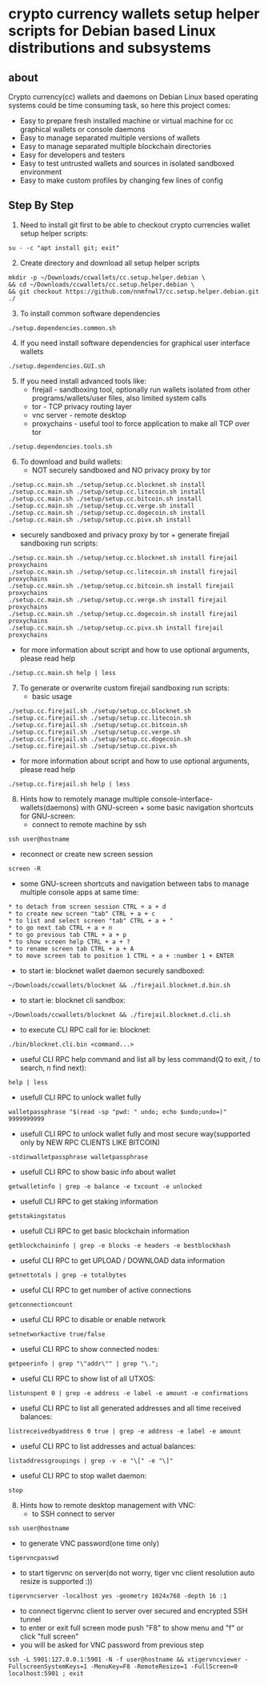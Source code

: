 # crypto currency wallets setup helper scripts for Debian based Linux distributions and subsystems

## about

Crypto currency(cc) wallets and daemons on Debian Linux based operating systems could be time consuming task,
so here this project comes:
   * Easy to prepare fresh installed machine or virtual machine for cc graphical wallets or console daemons
   * Easy to manage separated multiple versions of wallets
   * Easy to manage separated multiple blockchain directories
   * Easy for developers and testers
   * Easy to test untrusted wallets and sources in isolated sandboxed environment
   * Easy to make custom profiles by changing few lines of config

## Step By Step

1. Need to install git first to be able to checkout crypto currencies wallet setup helper scripts:
```
su - -c "apt install git; exit"
```

2. Create directory and download all setup helper scripts
```
mkdir -p ~/Downloads/ccwallets/cc.setup.helper.debian \
&& cd ~/Downloads/ccwallets/cc.setup.helper.debian \
&& git checkout https://github.com/nnmfnwl7/cc.setup.helper.debian.git ./
```

3. To install common software dependencies
```
./setup.dependencies.common.sh
```

4. If you need install software dependencies for graphical user interface wallets
```
./setup.dependencies.GUI.sh
```

5. If you need install advanced tools like:
   * firejail - sandboxing tool, optionally run wallets isolated from other programs/wallets/user files, also limited system calls
   * tor - TCP privacy routing layer
   * vnc server - remote desktop
   * proxychains - useful tool to force application to make all TCP over tor
```
./setup.dependencies.tools.sh
```

6. To download and build wallets:
   * NOT securely sandboxed and NO privacy proxy by tor
```
./setup.cc.main.sh ./setup/setup.cc.blocknet.sh install
./setup.cc.main.sh ./setup/setup.cc.litecoin.sh install
./setup.cc.main.sh ./setup/setup.cc.bitcoin.sh install
./setup.cc.main.sh ./setup/setup.cc.verge.sh install
./setup.cc.main.sh ./setup/setup.cc.dogecoin.sh install
./setup.cc.main.sh ./setup/setup.cc.pivx.sh install
```
   * securely sandboxed and privacy proxy by tor + generate firejail sandboxing run scripts:
```
./setup.cc.main.sh ./setup/setup.cc.blocknet.sh install firejail proxychains
./setup.cc.main.sh ./setup/setup.cc.litecoin.sh install firejail proxychains
./setup.cc.main.sh ./setup/setup.cc.bitcoin.sh install firejail proxychains
./setup.cc.main.sh ./setup/setup.cc.verge.sh install firejail proxychains
./setup.cc.main.sh ./setup/setup.cc.dogecoin.sh install firejail proxychains
./setup.cc.main.sh ./setup/setup.cc.pivx.sh install firejail proxychains
```
   * for more information about script and how to use optional arguments, please read help
```
./setup.cc.main.sh help | less
```

7. To generate or overwrite custom firejail sandboxing run scripts:
   * basic usage
```
./setup.cc.firejail.sh ./setup/setup.cc.blocknet.sh
./setup.cc.firejail.sh ./setup/setup.cc.litecoin.sh
./setup.cc.firejail.sh ./setup/setup.cc.bitcoin.sh
./setup.cc.firejail.sh ./setup/setup.cc.verge.sh
./setup.cc.firejail.sh ./setup/setup.cc.dogecoin.sh
./setup.cc.firejail.sh ./setup/setup.cc.pivx.sh
```
   * for more information about script and how to use optional arguments, please read help
```
./setup.cc.firejail.sh help | less
```

8. Hints how to remotely manage multiple console-interface-wallets(daemons) with GNU-screen + some basic navigation shortcuts for GNU-screen:
   * connect to remote machine by ssh
```
ssh user@hostname
```
   * reconnect or create new screen session
```
screen -R
```
   * some GNU-screen shortcuts and navigation between tabs to manage multiple console apps at same time:
```
* to detach from screen session CTRL + a + d
* to create new screen "tab" CTRL + a + c
* to list and select screen "tab" CTRL + a + "
* to go next tab CTRL + a + n
* to go previous tab CTRL + a + p
* to show screen help CTRL + a + ?
* to rename screen tab CTRL + a + A   
* to move screen tab to position 1 CTRL + a + :number 1 + ENTER
```
   * to start ie: blocknet wallet daemon securely sandboxed:
```
~/Downloads/ccwallets/blocknet && ./firejail.blocknet.d.bin.sh
```
   * to start ie: blocknet cli sandbox:
```
~/Downloads/ccwallets/blocknet && ./firejail.blocknet.d.cli.sh
```
   * to execute CLI RPC call for ie: blocknet:
```
./bin/blocknet.cli.bin <command...>
```
   * useful CLI RPC help command and list all by less command(Q to exit, / to search, n find next):
```
help | less
```
   * usefull CLI RPC to unlock wallet fully
```
walletpassphrase "$(read -sp "pwd: " undo; echo $undo;undo=)" 9999999999
```
   * usefull CLI RPC to unlock wallet fully and most secure way(supported only by NEW RPC CLIENTS LIKE BITCOIN)
```
-stdinwalletpassphrase walletpassphrase
```
   * usefull CLI RPC to show basic info about wallet
```
getwalletinfo | grep -e balance -e txcount -e unlocked 
```
   * usefull CLI RPC to get staking information
```
getstakingstatus
```
   * usefull CLI RPC to get basic blockchain information
```
getblockchaininfo | grep -e blocks -e headers -e bestblockhash
```
   * useful CLI RPC to get UPLOAD / DOWNLOAD data information
```
getnettotals | grep -e totalbytes
```
   * useful CLI RPC to get number of active connections
```
getconnectioncount
```
   * useful CLI RPC to disable or enable network
```
setnetworkactive true/false
```
   * useful CLI RPC to show connected nodes:
```
getpeerinfo | grep "\"addr\"" | grep "\."; 
```
   * useful CLI RPC to show list of all UTXOS:
```
listunspent 0 | grep -e address -e label -e amount -e confirmations
```
   * useful CLI RPC to list all generated addresses and all time received balances:
```
listreceivedbyaddress 0 true | grep -e address -e label -e amount
```
   * useful CLI RPC to list addresses and actual balances:
```
listaddressgroupings | grep -v -e "\[" -e "\]"
```
   * useful CLI RPC to stop wallet daemon:
```
stop
```
8. Hints how to remote desktop management with VNC:
   * to SSH connect to server
```
ssh user@hostname
```
   * to generate VNC password(one time only)
```
tigervncpasswd
```
   * to start tigervnc on server(do not worry, tiger vnc client resolution auto resize is supported :))
```
tigervncserver -localhost yes -geometry 1024x768 -depth 16 :1
```
   * to connect tigervnc client to server over secured and encrypted SSH tunnel
   * to enter or exit full screen mode push "F8" to show menu and "f" or click "full screen"
   * you will be asked for VNC password from previous step
```
ssh -L 5901:127.0.0.1:5901 -N -f user@hostname && xtigervncviewer -FullscreenSystemKeys=1 -MenuKey=F8 -RemoteResize=1 -FullScreen=0 localhost:5901 ; exit
```
